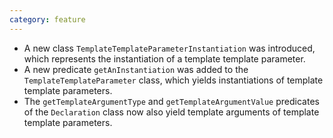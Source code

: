 ```yaml
---
category: feature
---
```

* A new class `TemplateTemplateParameterInstantiation` was introduced, which represents the instantiation of a template template parameter.
* A new predicate `getAnInstantiation` was added to the `TemplateTemplateParameter` class, which yields instantiations of template template parameters.
* The `getTemplateArgumentType` and `getTemplateArgumentValue` predicates of the `Declaration` class now also yield template arguments of template template parameters.
